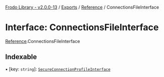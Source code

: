 [Frodo Library - v2.0.0-13](../README.md) / [Exports](../modules.md) / [Reference](../modules/Reference.md) / ConnectionsFileInterface

# Interface: ConnectionsFileInterface

[Reference](../modules/Reference.md).ConnectionsFileInterface

## Indexable

▪ [key: `string`]: [`SecureConnectionProfileInterface`](Reference.SecureConnectionProfileInterface.md)
